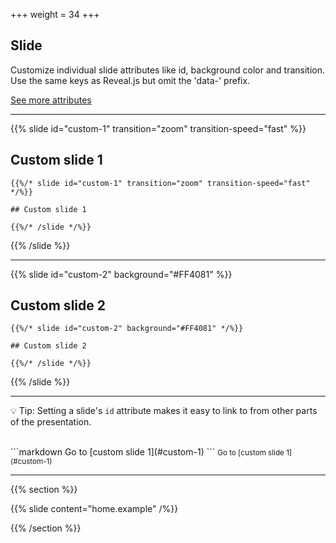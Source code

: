 +++
weight = 34
+++

## Slide

Customize individual slide attributes like id, background color and transition. Use the same keys as Reveal.js but omit the 'data-' prefix.

[See more attributes](https://github.com/hakimel/reveal.js#slide-attributes)

---

{{% slide id="custom-1" transition="zoom" transition-speed="fast" %}}

## Custom slide 1

```
{{%/* slide id="custom-1" transition="zoom" transition-speed="fast" */%}}

## Custom slide 1

{{%/* /slide */%}}
```

{{% /slide %}}

---

{{% slide id="custom-2" background="#FF4081" %}}

## Custom slide 2

```
{{%/* slide id="custom-2" background="#FF4081" */%}}

## Custom slide 2

{{%/* /slide */%}}
```

{{% /slide %}}

---

💡 Tip: Setting a slide's `id` attribute makes it easy to link to from other parts of the presentation.

<br>
```markdown
Go to [custom slide 1](#custom-1)
```

<small>
Go to [custom slide 1](#custom-1)
</small>

---

{{% section %}}

{{% slide content="home.example" /%}}

{{% /section %}}
